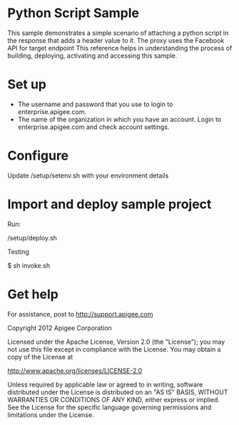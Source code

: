 # Python Script SampleThis sample demonstrates a simple scenario of attaching a python script in the response that adds a header value to it. The proxy uses the Facebook API for target endpoint This reference helps in understanding the process of building, deploying, activating and accessing this sample.# Set up* The username and password that you use to login to enterprise.apigee.com.* The name of the organization in which you have an account. Login to   enterprise.apigee.com and check account settings.# Configure Update /setup/setenv.sh with your environment details# Import and deploy sample projectRun:/setup/deploy.shTesting$ sh invoke.sh# Get helpFor assistance, post to http://support.apigee.comCopyright 2012 Apigee CorporationLicensed under the Apache License, Version 2.0 (the "License"); you may not usethis file except in compliance with the License. You may obtain a copyof the License athttp://www.apache.org/licenses/LICENSE-2.0Unless required by applicable law or agreed to in writing, softwaredistributed under the License is distributed on an "AS IS" BASIS,WITHOUT WARRANTIES OR CONDITIONS OF ANY KIND, either express or implied.See the License for the specific language governing permissions andlimitations under the License.